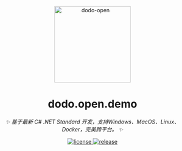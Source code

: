 <p align="center">
  <a href="https://open.imdodo.com">
    <img src="https://open.imdodo.com/images/hero.png" width="200" height="200" alt="dodo-open">
  </a>
</p>

<div align="center">

  # dodo.open.demo

  _✨ 基于最新 C# .NET Standard 开发，支持Windows、MacOS、Linux、Docker，完美跨平台。 ✨_

  <a href="https://github.com/Rhyheart/dodo.open.demo/blob/main/LICENSE">
    <img src="https://img.shields.io/github/license/Rhyheart/dodo.open.demo" alt="license">
  </a>
  <a href="https://github.com/Rhyheart/dodo.open.demo/releases">
    <img src="https://img.shields.io/github/v/release/Rhyheart/dodo.open.demo?color=blueviolet&include_prereleases"
      alt="release">
  </a>

</div>
